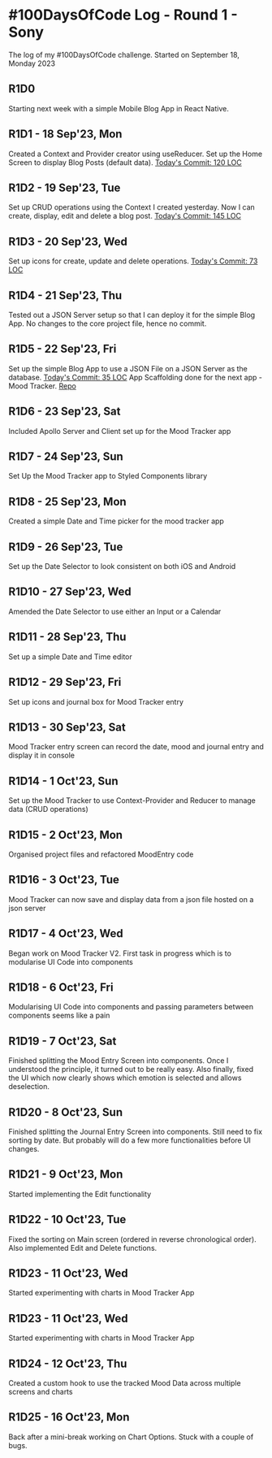 # #100DaysOfCode Log - Round 1 - Sony

The log of my #100DaysOfCode challenge. Started on September 18, Monday 2023

## R1D0
Starting next week with a simple Mobile Blog App in React Native.

## R1D1 - 18 Sep'23, Mon
Created a Context and Provider creator using useReducer.
Set up the Home Screen to display Blog Posts (default data).
[Today's Commit: 120 LOC](https://github.com/sonyography/simple-blog/commit/e1a546aba6eb6da8ade671ee1a50d64817ed69d3)

## R1D2 - 19 Sep'23, Tue
Set up CRUD operations using the Context I created yesterday.
Now I can create, display, edit and delete a blog post.
[Today's Commit: 145 LOC](https://github.com/sonyography/simple-blog/commit/23a9f83ab521aa23cdc4b5033ab8b271926c3427)

## R1D3 - 20 Sep'23, Wed
Set up icons for create, update and delete operations.
[Today's Commit: 73 LOC](https://github.com/sonyography/simple-blog/commit/9c87989d2decc51ed78701a134a697ba7c2db76f)

## R1D4 - 21 Sep'23, Thu
Tested out a JSON Server setup so that I can deploy it for the simple Blog App.
No changes to the core project file, hence no commit.

## R1D5 - 22 Sep'23, Fri
Set up the simple Blog App to use a JSON File on a JSON Server as the database.
[Today's Commit: 35 LOC](https://github.com/sonyography/simple-blog/commit/de693c307bb6a86659344e76601e2eca400f3e48)
App Scaffolding done for the next app - Mood Tracker. [Repo](https://github.com/sonyography/mood-tracker)

## R1D6 - 23 Sep'23, Sat
Included Apollo Server and Client set up for the Mood Tracker app

## R1D7 - 24 Sep'23, Sun
Set Up the Mood Tracker app to Styled Components library

## R1D8 - 25 Sep'23, Mon
Created a simple Date and Time picker for the mood tracker app

## R1D9 - 26 Sep'23, Tue
Set up the Date Selector to look consistent on both iOS and Android

## R1D10 - 27 Sep'23, Wed
Amended the Date Selector to use either an Input or a Calendar

## R1D11 - 28 Sep'23, Thu
Set up a simple Date and Time editor

## R1D12 - 29 Sep'23, Fri
Set up icons and journal box for Mood Tracker entry

## R1D13 - 30 Sep'23, Sat
Mood Tracker entry screen can record the date, mood and journal entry and display it in console

## R1D14 - 1 Oct'23, Sun
Set up the Mood Tracker to use Context-Provider and Reducer to manage data (CRUD operations)

## R1D15 - 2 Oct'23, Mon
Organised project files and refactored MoodEntry code 

## R1D16 - 3 Oct'23, Tue
Mood Tracker can now save and display data from a json file hosted on a json server 

## R1D17 - 4 Oct'23, Wed
Began work on Mood Tracker V2. First task in progress which is to modularise UI Code into components

## R1D18 - 6 Oct'23, Fri
Modularising UI Code into components and passing parameters between components seems like a pain

## R1D19 - 7 Oct'23, Sat
Finished splitting the Mood Entry Screen into components. Once I understood the principle, it turned out to be really easy. Also finally, fixed the UI which now clearly shows which emotion is selected and allows deselection.

## R1D20 - 8 Oct'23, Sun
Finished splitting the Journal Entry Screen into components. Still need to fix sorting by date. But probably will do a few more functionalities before UI changes. 

## R1D21 - 9 Oct'23, Mon
Started implementing the Edit functionality

## R1D22 - 10 Oct'23, Tue
Fixed the sorting on Main screen (ordered in reverse chronological order). Also implemented Edit and Delete functions.

## R1D23 - 11 Oct'23, Wed
Started experimenting with charts in Mood Tracker App

## R1D23 - 11 Oct'23, Wed
Started experimenting with charts in Mood Tracker App

## R1D24 - 12 Oct'23, Thu
Created a custom hook to use the tracked Mood Data across multiple screens and charts

## R1D25 - 16 Oct'23, Mon
Back after a mini-break working on Chart Options. Stuck with a couple of bugs.


